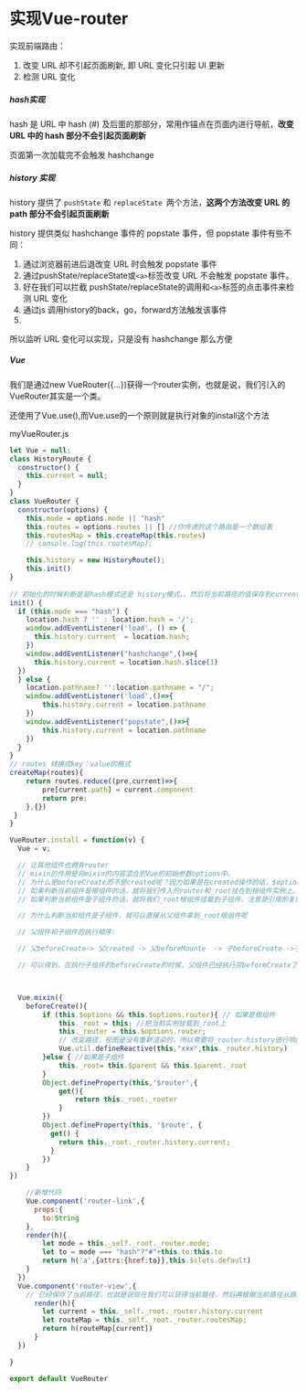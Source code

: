 # 实现Vue-router

实现前端路由：

1. 改变 URL 却不引起页面刷新, 即 URL 变化只引起 UI 更新
2. 检测 URL 变化

##### hash实现

hash 是 URL 中 hash (#) 及后面的那部分，常用作锚点在页面内进行导航，**改变 URL 中的 hash 部分不会引起页面刷新**

页面第一次加载完不会触发 hashchange



##### history 实现

history 提供了 `pushState` 和 `replaceState `两个方法，**这两个方法改变 URL 的 path 部分不会引起页面刷新**

history 提供类似 hashchange 事件的 popstate 事件，但 popstate 事件有些不同：

1. 通过浏览器前进后退改变 URL 时会触发 popstate 事件
2. 通过pushState/replaceState或`<a>`标签改变 URL 不会触发 popstate 事件。
3. 好在我们可以拦截 pushState/replaceState的调用和`<a>`标签的点击事件来检测 URL 变化
4. 通过js 调用history的back，go，forward方法触发该事件
5. 

所以监听 URL 变化可以实现，只是没有 hashchange 那么方便



##### Vue

我们是通过new VueRouter({...})获得一个router实例，也就是说，我们引入的VueRouter其实是一个类。

还使用了Vue.use(),而Vue.use的一个原则就是执行对象的install这个方法



myVueRouter.js

```js
let Vue = null;
class HistoryRoute {
  constructor() {
    this.current = null;
  }
}
class VueRouter {
  constructor(options) {
    this.mode = options.mode || "hash"
    this.routes = options.routes || [] //你传递的这个路由是一个数组表
    this.routesMap = this.createMap(this.routes)
    // console.log(this.routesMap);

    this.history = new HistoryRoute();
    this.init()
}
    
// 初始化的时候判断是是hash模式还是 history模式。，然后将当前路径的值保存到current里
init() {
  if (this.mode === "hash") {
    location.hash ? '' : location.hash = '/';
    window.addEventListener('load', () => {
      this.history.current  = location.hash;
    })
    window.addEventListener("hashchange",()=>{
      this.history.current = location.hash.slice(1)
  })
  } else {
    location.pathname? '':location.pathname = "/";
    window.addEventListener('load',()=>{
        this.history.current = location.pathname
    })
    window.addEventListener("popstate",()=>{
        this.history.current = location.pathname
    })
  }
}
// routes 转换成key：value的格式
createMap(routes){
    return routes.reduce((pre,current)=>{
        pre[current.path] = current.component
        return pre;
    },{})
 }
}

VueRouter.install = function(v) {
  Vue = v;

  // 让其他组件也拥有router
  // mixin的作用是将mixin的内容混合到Vue的初始参数options中。
  // 为什么是beforeCreate而不是created呢？因为如果是在created操作的话，$options已经初始化好了。
  // 如果判断当前组件是根组件的话，就将我们传入的router和_root挂在到根组件实例上。
  // 如果判断当前组件是子组件的话，就将我们_root根组件挂载到子组件。注意是引用的复制，因此每个组件都拥有了同一个_root根组件挂载在它身上

  // 为什么判断当前组件是子组件，就可以直接从父组件拿到_root根组件呢

  // 父组件和子组件的执行顺序:

  // 父beforeCreate-> 父created -> 父beforeMounte  -> 子beforeCreate ->子create ->子beforeMount ->子 mounted -> 父mounted

  // 可以得到，在执行子组件的beforeCreate的时候，父组件已经执行完beforeCreate了，那理所当然父组件已经有_root了。



  Vue.mixin({
    beforeCreate(){
        if (this.$options && this.$options.router){ // 如果是根组件
            this._root = this; //把当前实例挂载到_root上
            this._router = this.$options.router;
            // 改变路径，视图是没有重新渲染的，所以需要将_router.history进行响应式化。
            Vue.util.defineReactive(this,"xxx",this._router.history)
        }else { //如果是子组件
            this._root= this.$parent && this.$parent._root
        }
        Object.defineProperty(this,'$router',{
            get(){
                return this._root._router
            }
        })
        Object.defineProperty(this, '$route', {
          get() {
            return this._root._router.history.current;
          }
        })
    }
})

    //新增代码
    Vue.component('router-link',{
      props:{
        to:String
    },
    render(h){
        let mode = this._self._root._router.mode;
        let to = mode === "hash"?"#"+this.to:this.to
        return h('a',{attrs:{href:to}},this.$slots.default)
    }
  })
  Vue.component('router-view',{
    // 已经保存了当前路径，也就是说现在我们可以获得当前路径，然后再根据当前路径从路由表中获取对应的组件进行渲染
      render(h){
        let current = this._self._root._router.history.current
        let routeMap = this._self._root._router.routesMap;
        return h(routeMap[current])
      }
  })

}

export default VueRouter
```

